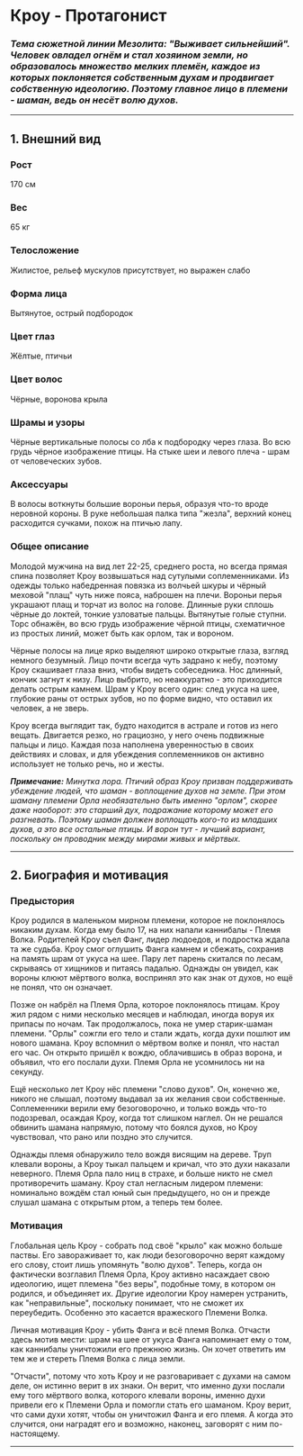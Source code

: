 # Кроу - Протагонист

### _Тема сюжетной линии Мезолита: "Выживает сильнейший". Человек овладел огнём и стал хозяином земли, но образовалось множество мелких племён, каждое из которых поклоняется собственным духам и продвигает собственную идеологию. Поэтому главное лицо в племени - шаман, ведь он несёт волю духов._

---

## 1. Внешний вид

### Рост

170 см

### Вес

65 кг

### Телосложение

Жилистое, рельеф мускулов присутствует, но выражен слабо

### Форма лица

Вытянутое, острый подбородок

### Цвет глаз

Жёлтые, птичьи

### Цвет волос

Чёрные, воронова крыла

### Шрамы и узоры

Чёрные вертикальные полосы со лба к подбородку через глаза. Во всю грудь чёрное изображение птицы. На стыке шеи и левого плеча - шрам от человеческих зубов.

### Аксессуары

В волосы воткнуты большие вороньи перья, образуя что-то вроде неровной короны. В руке небольшая палка типа "жезла", верхний конец расходится сучками, похож на птичью лапу.

### Общее описание

Молодой мужчина на вид лет 22-25, среднего роста, но всегда прямая спина позволяет Кроу возвышаться над сутулыми соплеменниками. Из одежды только набедренная повязка из волчьей шкуры и чёрный меховой "плащ" чуть ниже пояса, наброшен на плечи. Вороньи перья украшают плащ и торчат из волос на голове. Длинные руки сплошь чёрные до локтей, тонкие узловатые пальцы. Вытянутые голые ступни. Торс обнажён, во всю грудь изображение чёрной птицы, схематичное из простых линий, может быть как орлом, так и вороном.

Чёрные полосы на лице ярко выделяют широко открытые глаза, взгляд немного безумный. Лицо почти всегда чуть задрано к небу, поэтому Кроу скашивает глаза вниз, чтобы видеть собеседника. Нос длинный, кончик загнут к низу. Лицо выбрито, но неаккуратно - это приходится делать острым камнем. Шрам у Кроу всего один: след укуса на шее, глубокие раны от острых зубов, но по форме видно, что оставил их человек, а не зверь.

Кроу всегда выглядит так, будто находится в астрале и готов из него вещать. Двигается резко, но грациозно, у него очень подвижные пальцы и лицо. Каждая поза наполнена уверенностью в своих действиях и словах, и для убеждения соплеменников он активно использует не только речь, но и жесты.

_**Примечание:** Минутка лора. Птичий образ Кроу призван поддерживать убеждение людей, что шаман - воплощение духов на земле. При этом шаману племени Орла необязательно быть именно "орлом", скорее даже наоборот: это старший дух, подражание которому может его разгневать. Поэтому шаман должен воплощать кого-то из младших духов, а это все остальные птицы. И ворон тут - лучший вариант, поскольку он проводник между мирами живых и мёртвых._ 

---

## 2. Биография и мотивация

### Предыстория

Кроу родился в маленьком мирном племени, которое не поклонялось никаким духам. Когда ему было 17, на них напали каннибалы - Племя Волка. Родителей Кроу съел Фанг, лидер людоедов, и подростка ждала та же судьба. Кроу смог оглушить Фанга камнем и сбежать, сохранив на память шрам от укуса на шее. Пару лет парень скитался по лесам, скрываясь от хищников и питаясь падалью. Однажды он увидел, как вороны клюют мёртвого волка, воспринял это как знак от духов, но ещё не понял, что он означает.

Позже он набрёл на Племя Орла, которое поклонялось птицам. Кроу жил рядом с ними несколько месяцев и наблюдал, иногда воруя их припасы по ночам. Так продолжалось, пока не умер старик-шаман племени. "Орлы" сожгли его тело и стали ждать, когда духи пошлют им нового шамана. Кроу вспомнил о мёртвом волке и понял, что настал его час. Он открыто пришёл к вождю, облачившись в образ ворона, и объявил, что его послали духи. Племя Орла не усомнилось ни на секунду.

Ещё несколько лет Кроу нёс племени "слово духов". Он, конечно же, никого не слышал, поэтому выдавал за их желания свои собственные. Соплеменники верили ему безоговорочно, и только вождь что-то подозревал, осаждая Кроу, когда тот слишком наглел. Он не решался обвинить шамана напрямую, потому что боялся духов, но Кроу чувствовал, что рано или поздно это случится.

Однажды племя обнаружило тело вождя висящим на дереве. Труп клевали вороны, а Кроу тыкал пальцем и кричал, что это духи наказали неверного. Племя Орла пало ниц в страхе, и больше никто не смел противоречить шаману. Кроу стал негласным лидером племени: номинально вождём стал юный сын предыдущего, но он и прежде слушал шамана с открытым ртом, а теперь тем более.

### Мотивация

Глобальная цель Кроу - собрать под своё "крыло" как можно больше паствы. Его завораживает то, как люди безоговорочно верят каждому его слову, стоит лишь упомянуть "волю духов". Теперь, когда он фактически возглавил Племя Орла, Кроу активно насаждает свою идеологию, ищет племена "без веры", подобные тому, в котором он родился, и объединяет их. Другие идеологии Кроу намерен устранить, как "неправильные", поскольку понимает, что не сможет их переубедить. Особенно это касается вражеского Племени Волка.

Личная мотивация Кроу - убить Фанга и всё племя Волка. Отчасти здесь мотив мести: шрам на шее от укуса Фанга напоминает ему о том, как каннибалы уничтожили его прежнюю жизнь. Он хочет ответить им тем же и стереть Племя Волка с лица земли.

"Отчасти", потому что хоть Кроу и не разговаривает с духами на самом деле, он истинно верит в их знаки. Он верит, что именно духи послали ему того мёртвого волка, которого клевали вороны, именно духи привели его к Племени Орла и помогли стать его шаманом. Кроу верит, что сами духи хотят, чтобы он уничтожил Фанга и его племя. А когда это случится, они наградят его и возможно, наконец, заговорят с ним по-настоящему.

---

